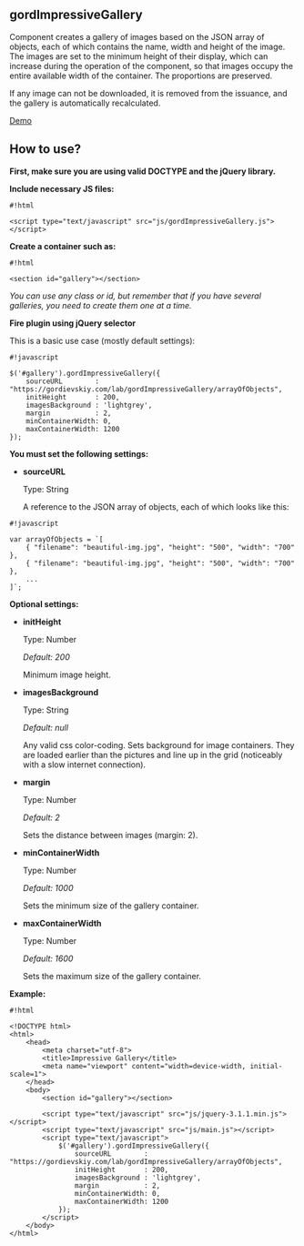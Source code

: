 ## gordImpressiveGallery ##

Сomponent creates a gallery of images based on the JSON array of objects, each of which contains the name, width and height of the image.
The images are set to the minimum height of their display, which can increase during the operation of the component, so that images occupy the entire available width of the container. The proportions are preserved.

If any image can not be downloaded, it is removed from the issuance, and the gallery is automatically recalculated.

[Demo](https://gordievskiy.com/lab/gordImpressiveGallery)

## How to use? ##

**First, make sure you are using valid DOCTYPE and the jQuery library.**

**Include necessary JS files:**
    
```
#!html

<script type="text/javascript" src="js/gordImpressiveGallery.js"></script>
```

**Create a container such as:**
    
```
#!html

<section id="gallery"></section>
```

*You can use any class or id, but remember that if you have several galleries, you need to create them one at a time.*

**Fire plugin using jQuery selector**

This is a basic use case (mostly default settings):
    
```
#!javascript

$('#gallery').gordImpressiveGallery({
    sourceURL        : "https://gordievskiy.com/lab/gordImpressiveGallery/arrayOfObjects",
    initHeight       : 200,
    imagesBackground : 'lightgrey',
    margin           : 2,
    minContainerWidth: 0,
    maxContainerWidth: 1200
});
```

**You must set the following settings:**

* **sourceURL**

    Type: String

    A reference to the JSON array of objects, each of which looks like this:

```
#!javascript

var arrayOfObjects = `[
    { "filename": "beautiful-img.jpg", "height": "500", "width": "700" },
    { "filename": "beautiful-img.jpg", "height": "500", "width": "700" },
    ...
]`;
```

**Optional settings:**

* **initHeight**

    Type: Number

    *Default: 200*

    Minimum image height.

* **imagesBackground**

    Type: String

    *Default: null*

    Any valid css color-coding. Sets background for image containers. They are loaded earlier than the pictures and line up in the grid (noticeably with a slow internet connection).

* **margin**

    Type: Number

    *Default: 2*

    Sets the distance between images (margin: 2).

* **minContainerWidth**

    Type: Number

    *Default: 1000*

    Sets the minimum size of the gallery container.

* **maxContainerWidth**

    Type: Number

    *Default: 1600*

    Sets the maximum size of the gallery container.

**Example:**
```
#!html

<!DOCTYPE html>
<html>
    <head>
        <meta charset="utf-8">
        <title>Impressive Gallery</title>
        <meta name="viewport" content="width=device-width, initial-scale=1">
    </head>
    <body>
        <section id="gallery"></section>

        <script type="text/javascript" src="js/jquery-3.1.1.min.js"></script>
        <script type="text/javascript" src="js/main.js"></script>
        <script type="text/javascript">
            $('#gallery').gordImpressiveGallery({
                sourceURL        : "https://gordievskiy.com/lab/gordImpressiveGallery/arrayOfObjects",
                initHeight       : 200,
                imagesBackground : 'lightgrey',
                margin           : 2,
                minContainerWidth: 0,
                maxContainerWidth: 1200
            });
        </script>
    </body>
</html>

```